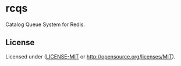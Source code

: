 # rcqs

Catalog Queue System for Redis.

## License

Licensed under ([LICENSE-MIT](LICENSE-MIT) or http://opensource.org/licenses/MIT).

